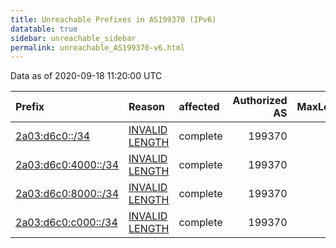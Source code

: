 ```yaml
---
title: Unreachable Prefixes in AS199370 (IPv6)
datatable: true
sidebar: unreachable_sidebar
permalink: unreachable_AS199370-v6.html
---
```


Data as of 2020-09-18 11:20:00 UTC


<div class="datatable-begin"></div>

| Prefix                                                           | Reason                                                                                                         | affected   |   Authorized AS |   MaxLength | Anchor                                         |   unreachable /48s |
|:-----------------------------------------------------------------|:---------------------------------------------------------------------------------------------------------------|:-----------|----------------:|------------:|:-----------------------------------------------|-------------------:|
| [2a03:d6c0::/34](https://stat.ripe.net/2a03:d6c0::/34)           | [INVALID LENGTH](https://rpki-validator.ripe.net/announcement-preview?asn=AS199370&prefix=2a03:d6c0::/34)      | complete   |          199370 |          32 | [RIPE](unreachable_RIPE_NCC_RPKI_Root-v6.html) |              16384 |
| [2a03:d6c0:4000::/34](https://stat.ripe.net/2a03:d6c0:4000::/34) | [INVALID LENGTH](https://rpki-validator.ripe.net/announcement-preview?asn=AS199370&prefix=2a03:d6c0:4000::/34) | complete   |          199370 |          32 | [RIPE](unreachable_RIPE_NCC_RPKI_Root-v6.html) |              16384 |
| [2a03:d6c0:8000::/34](https://stat.ripe.net/2a03:d6c0:8000::/34) | [INVALID LENGTH](https://rpki-validator.ripe.net/announcement-preview?asn=AS199370&prefix=2a03:d6c0:8000::/34) | complete   |          199370 |          32 | [RIPE](unreachable_RIPE_NCC_RPKI_Root-v6.html) |              16384 |
| [2a03:d6c0:c000::/34](https://stat.ripe.net/2a03:d6c0:c000::/34) | [INVALID LENGTH](https://rpki-validator.ripe.net/announcement-preview?asn=AS199370&prefix=2a03:d6c0:c000::/34) | complete   |          199370 |          32 | [RIPE](unreachable_RIPE_NCC_RPKI_Root-v6.html) |              16384 |

<div class="datatable-end"></div>
